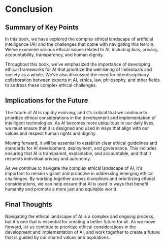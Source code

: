 # Conclusion

Summary of Key Points
---------------------

In this book, we have explored the complex ethical landscape of artificial intelligence (AI) and the challenges that come with navigating this terrain. We've examined various ethical issues related to AI, including bias, privacy, accountability, transparency, and human dignity.

Throughout this book, we've emphasized the importance of developing ethical frameworks for AI that prioritize the well-being of individuals and society as a whole. We've also discussed the need for interdisciplinary collaboration between experts in AI, ethics, law, philosophy, and other fields to address these complex ethical challenges.

Implications for the Future
---------------------------

The future of AI is rapidly evolving, and it's critical that we continue to prioritize ethical considerations in the development and implementation of intelligent technologies. As AI becomes more ubiquitous in our daily lives, we must ensure that it is designed and used in ways that align with our values and respect human rights and dignity.

Moving forward, it will be essential to establish clear ethical guidelines and standards for AI development, deployment, and governance. This includes ensuring that AI is transparent, explainable, and accountable, and that it respects individual privacy and autonomy.

As we continue to navigate the complex ethical landscape of AI, it's important to remain vigilant and proactive in addressing emerging ethical challenges. By working together across disciplines and prioritizing ethical considerations, we can help ensure that AI is used in ways that benefit humanity and promote a more just and equitable world.

Final Thoughts
--------------

Navigating the ethical landscape of AI is a complex and ongoing process, but it's one that is essential for creating a better future for all. As we move forward, let us continue to prioritize ethical considerations in the development and implementation of AI, and work together to create a future that is guided by our shared values and aspirations.

